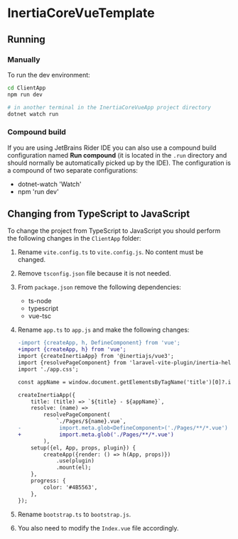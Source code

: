 # InertiaCoreVueTemplate

## Running

### Manually

To run the dev environment:

```bash
cd ClientApp
npm run dev

# in another terminal in the InertiaCoreVueApp project directory
dotnet watch run
```

### Compound build

If you are using JetBrains Rider IDE you can also use a compound build
configuration named **Run compound** (it is located in the `.run` directory and
should normally be automatically picked up by the IDE). The configuration is 
a compound of two separate configurations:
- dotnet-watch 'Watch'
- npm 'run dev'

## Changing from TypeScript to JavaScript

To change the project from TypeScript to JavaScript you should perform the
following changes in the `ClientApp` folder:

1. Rename `vite.config.ts` to `vite.config.js`. No content must be changed.
2. Remove `tsconfig.json` file because it is not needed.
3. From `package.json` remove the following dependencies:
    * ts-node
    * typescript
    * vue-tsc
4. Rename `app.ts` to `app.js` and make the following changes:

   ```diff
   -import {createApp, h, DefineComponent} from 'vue';
   +import {createApp, h} from 'vue';
   import {createInertiaApp} from '@inertiajs/vue3';
   import {resolvePageComponent} from 'laravel-vite-plugin/inertia-helpers';
   import './app.css';
   
   const appName = window.document.getElementsByTagName('title')[0]?.innerText || 'Inertia';
   
   createInertiaApp({
       title: (title) => `${title} - ${appName}`,
       resolve: (name) =>
           resolvePageComponent(
               `./Pages/${name}.vue`,
   -            import.meta.glob<DefineComponent>('./Pages/**/*.vue')
   +            import.meta.glob('./Pages/**/*.vue')
           ),
       setup({el, App, props, plugin}) {
           createApp({render: () => h(App, props)})
               .use(plugin)
               .mount(el);
       },
       progress: {
           color: '#4B5563',
       },
   });
   ```

5. Rename `bootstrap.ts` to `bootstrap.js`.
6. You also need to modify the `Index.vue` file accordingly.
